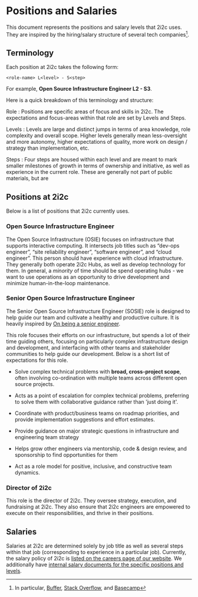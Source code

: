 # Positions and Salaries

This document represents the positions and salary levels that 2i2c uses. They are inspired by the hiring/salary structure of several tech companies[^job-refs].

## Terminology

Each position at 2i2c takes the following form:

```
<role-name> L<level> - S<step>
```

For example, **Open Source Infrastructure Engineer L2 - S3**.

Here is a quick breakdown of this terminology and structure:

Role
: Positions are specific areas of focus and skills in 2i2c. The expectations and focus-areas within that role are set by Levels and Steps.

Levels
: Levels are large and distinct jumps in terms of area knowledge, role complexity and overall scope. Higher levels generally mean less-oversight and more autonomy, higher expectations of quality, more work on design / strategy than implementation, etc.

Steps
: Four steps are housed within each level and are meant to mark smaller milestones of growth in terms of ownership and initiative, as well as experience in the current role. These are generally not part of public materials, but are

## Positions at 2i2c

Below is a list of positions that 2i2c currently uses.

### Open Source Infrastructure Engineer

The Open Source Infrastructure (OSIE) focuses on infrastructure that supports interactive computing. It intersects job titles such as “dev-ops engineer”, “site reliability engineer”, “software engineer”, and “cloud engineer”. This person should have experience with cloud infrastructure. They generally both operate 2i2c Hubs, as well as  develop technology for them. In general, a _minority_ of time should be spend operating hubs - we want to use operations as an opportunity to drive development and minimize human-in-the-loop maintenance.

### Senior Open Source Infrastructure Engineer

The Senior Open Source Infrastructure Engineer (SOSIE) role is designed to help guide our team and cultivate a healthy and productive culture.
It is heavily inspired by [On being a senior engineer](https://www.kitchensoap.com/2012/10/25/on-being-a-senior-engineer/).

This role focuses their efforts on our infrastructure, but spends a lot of their time guiding others, focusing on particularly complex infrastructure design and development, and interfacing with other teams and stakeholder communities to help guide our development. Below is a short list of expectations for this role.

- Solve complex technical problems with **broad, cross-project scope**, often
  involving co-ordination with multiple teams across different open source
  projects.

- Acts as a point of escalation for complex technical problems, preferring to
  solve them with collaborative guidance rather than 'just doing it'.

- Coordinate with product/business teams on roadmap priorities, and provide
  implementation suggestions and effort estimates.

- Provide guidance on major strategic questions in infrastructure and
  engineering team strategy

- Helps grow other engineers via mentorship, code & design review, and
  sponsorship to find opportunities for them

- Act as a role model for positive, inclusive, and constructive team dynamics.

### Director of 2i2c

This role is the director of 2i2c. They oversee strategy, execution, and fundraising at 2i2c. They also ensure that 2i2c engineers are empowered to execute on their responsibilities, and thrive in their positions.


## Salaries

Salaries at 2i2c are determined solely by job title as well as several steps within that job (corresponding to experience in a particular job). Currently, the salary policy of 2i2c is [listed on the careers page of our website](https://2i2c.org/careers/). We additionally have [internal salary documents for the specific positions and levels](https://docs.google.com/spreadsheets/d/1FJM5pAbc0EWhu4CpPjlbWTMOsZAnivEd2ZBIZIdwpE8/edit?usp=sharing).

[^job-refs]: In particular, [Buffer](https://buffer.com/resources/salary-formula-changes-2019/), [Stack Overflow](https://stackoverflow.blog/2016/07/27/salary-transparency/), and [Basecamp](https://m.signalvnoise.com/how-we-pay-people-at-basecamp/)
